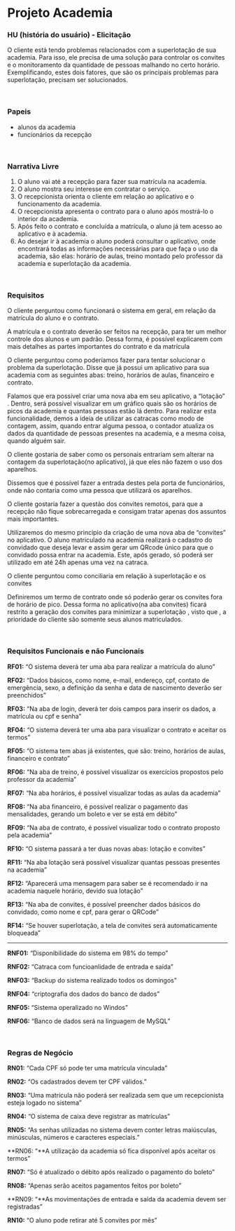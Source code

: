 # Projeto Academia

### HU (história do usuário) - Elicitação

O cliente está tendo problemas relacionados com a superlotação de sua academia. Para isso, ele precisa de uma solução para controlar os convites e o monitoramento da quantidade de pessoas malhando no certo horário. Exemplificando, estes dois fatores, que são os principais problemas para superlotação, precisam ser solucionados. 

<br>

### Papeis

- alunos da academia
- funcionários da recepção

<br>

### Narrativa Livre

1. O aluno vai até a recepção para fazer sua matrícula na academia.
2. O aluno mostra seu interesse em contratar o serviço.
3. O recepcionista orienta o cliente em relação ao aplicativo e o funcionamento da academia.
4. O recepcionista apresenta o contrato para o aluno após mostrá-lo o interior da academia.
5. Após feito o contrato e concluída a matrícula, o aluno já tem acesso ao aplicativo e à academia.
6. Ao desejar ir à academia o aluno poderá consultar o aplicativo, onde encontrará todas as informações necessárias para que faça o uso da academia, são elas: horário de aulas, treino montado pelo professor da academia e superlotação da academia.

<br>

### Requisitos

O cliente perguntou como funcionará o sistema em geral, em relação da matrícula do aluno e o contrato.

A matrícula e o contrato deverão ser feitos na recepção, para ter um melhor controle dos alunos e um padrão. Dessa forma, é possível explicarem com mais detalhes as partes importantes do contrato e da matrícula

O cliente perguntou como poderíamos fazer para tentar solucionar o problema da superlotação. Disse que já possui um aplicativo para sua academia com as seguintes abas: treino, horários de aulas, financeiro e contrato.

Falamos que era possível criar uma nova aba em seu aplicativo, a “lotação” . Dentro, será possível visualizar em um gráfico quais são os horários de picos da academia e quantas pessoas estão lá dentro. Para realizar esta funcionalidade, demos a ideia de utilizar as catracas como modo de contagem, assim, quando entrar alguma pessoa, o contador atualiza os dados da quantidade de pessoas presentes na academia, e a mesma coisa, quando alguém sair.

O cliente gostaria de saber como os personais entrariam sem alterar na contagem da superlotação(no aplicativo), já que eles não fazem o uso dos aparelhos. 

Dissemos que é possível fazer a entrada destes pela porta de funcionários, onde não contaria como uma pessoa que utilizará os aparelhos.

O cliente gostaria fazer a questão dos convites remotos, para que a recepção não fique sobrecarregada e consigam tratar apenas dos assuntos mais importantes.

Utilizaremos do mesmo principio da criação de uma nova aba de “convites” no aplicativo. O aluno matriculado na academia realizará o cadastro do convidado que deseja levar e assim gerar um QRcode único para que o convidado possa entrar na academia. Este, após gerado, só poderá ser utilizado em até 24h apenas uma vez na catraca.

O cliente perguntou como conciliaria em relação à superlotação e os convites

Definiremos um termo de contrato onde só poderão gerar os convites fora de horário de pico. Dessa forma no aplicativo(na aba convites) ficará restrito a geração dos convites para minimizar a superlotação , visto que , a prioridade do cliente são somente seus alunos matriculados.

<br>

### Requisitos Funcionais e não Funcionais

**RF01:** “O sistema deverá ter uma aba para realizar a matrícula do aluno”

**RF02:** “Dados básicos, como nome, e-mail, endereço, cpf, contato de emergência, sexo, a definição da senha e data de nascimento deverão ser preenchidos”

**RF03:** “Na aba de login, deverá ter dois campos para inserir os dados, a matrícula ou cpf e senha”

**RF04:** “O sistema deverá ter uma aba para visualizar o contrato e aceitar os termos”

**RF05:** “O sistema tem abas já existentes, que são:  treino, horários de aulas, financeiro e contrato”

**RF06:** “Na aba de treino, é possível visualizar os exercícios propostos pelo professor da academia”

**RF07:** “Na aba horários, é possível visualizar todas as aulas da academia”

**RF08:** “Na aba financeiro, é possível realizar o pagamento das mensalidades, gerando um boleto e ver se está em débito”

**RF09:** “Na aba de contrato, é possível visualizar todo o contrato proposto pela academia”

**RF10:** “O sistema passará a ter duas novas abas: lotação e convites”

**RF11:** “Na aba lotação será possível visualizar quantas pessoas presentes na academia”

**RF12:** “Aparecerá uma mensagem para saber se é recomendado ir na academia naquele horário, devido sua lotação”

**RF13:** “Na aba de convites, é possível preencher dados básicos do convidado, como nome e cpf, para gerar o QRCode”

**RF14:** “Se houver superlotação, a tela de convites será automaticamente bloqueada”

<hr>

**RNF01:** “Disponibilidade do sistema em 98% do tempo”

**RNF02:** “Catraca com funcioanlidade de entrada e saída”

**RNF03:** “Backup do sistema realizado todos os domingos”

**RNF04:** “criptografia dos dados do banco de dados”

**RNF05:** “Sistema operalizado no Windos”

**RNF06:** “Banco de dados será na linguagem de MySQL”

<br>

### Regras de Negócio

**RN01:** “Cada CPF só pode ter uma matrícula vinculada”

**RN02:** “Os cadastrados devem ter CPF válidos.”

**RN03:** “Uma matrícula não poderá ser realizada sem que um recepcionista esteja logado no sistema”

**RN04:** “O sistema de caixa deve registrar as matrículas”

**RN05:** “As senhas utilizadas no sistema devem conter letras maiúsculas, minúsculas, números e caracteres especiais.”

**RN06: “**A utilização da academia só fica disponível após aceitar os termos”

**RN07:** “Só é atualizado o débito após realizado o pagamento do boleto”

**RN08:** “Apenas serão aceitos pagamentos feitos por boleto”

**RN09: “**As movimentações de entrada e saída da academia devem ser registradas”

**RN10:** “O aluno pode retirar até 5 convites por mês”
